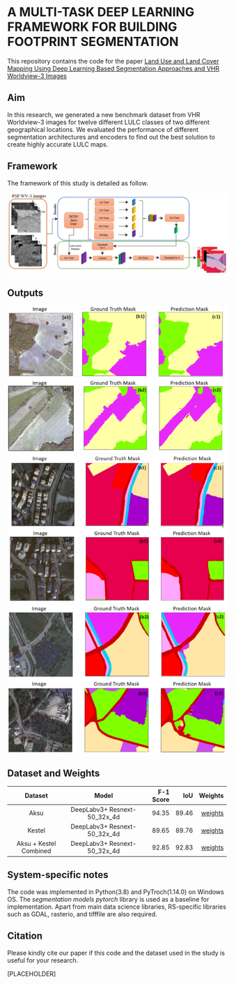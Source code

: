 # A MULTI-TASK DEEP LEARNING FRAMEWORK FOR BUILDING FOOTPRINT SEGMENTATION
This repository contains the code for the paper [Land Use and Land Cover Mapping Using Deep Learning Based Segmentation Approaches and VHR Worldview-3 Images]([PLACEHOLDER])

Aim
---------------------

In this research, we generated a new benchmark dataset from VHR Worldview-3 images for twelve different LULC classes of two different geographical locations. We evaluated the performance of different segmentation architectures and encoders to find out the best solution to create highly accurate LULC maps. 

Framework
---------------------
The framework of this study is detailed as follow. 

![alt text](flowchart_lulc.png)

Outputs
---------------------
![alt text](outputs_0.png)
![alt text](outputs_1.png)
![alt text](outputs_2.png)

Dataset and Weights
---------------------
| Dataset            | Model | F-1 Score | IoU | Weights |
|:--------------------------:|:------------------:|-------------------------:|-------------------------:| -------------------------:|
|Aksu                       | DeepLabv3+ Resnext-50_32x_4d             | 94.35  | 89.46 |[weights](https://drive.google.com/drive/folders/146HRDz-075PTf-pyUQO-1ZrU4X1UQ5L2)                   |
|Kestel                         | DeepLabv3+ Resnext-50_32x_4d                | 89.65  | 89.76 |[weights](https://drive.google.com/drive/folders/146HRDz-075PTf-pyUQO-1ZrU4X1UQ5L2)                 |
|Aksu + Kestel Combined                       | DeepLabv3+ Resnext-50_32x_4d                 | 92.85  | 92.83 |[weights](https://drive.google.com/drive/folders/146HRDz-075PTf-pyUQO-1ZrU4X1UQ5L2)   


System-specific notes
---------------------
The code was implemented in Python(3.8) and PyTroch(1.14.0) on Windows OS. The *segmentation models pytorch* library is used as a baseline for implementation. Apart from main data science libraries, RS-specific libraries such as GDAL, rasterio, and tifffile are also required.


Citation
---------------------
Please kindly cite our paper if this code and the dataset used in the study is useful for your research.

[PLACEHOLDER]
